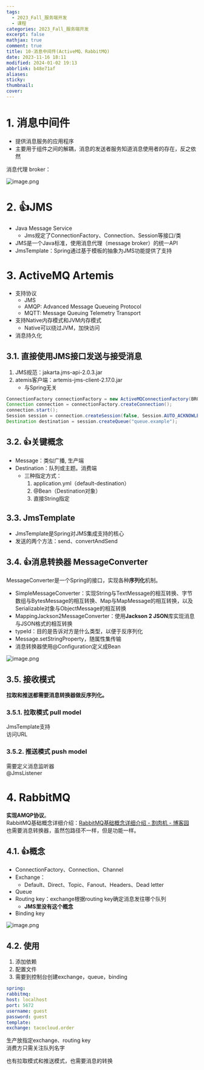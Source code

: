 ```yaml
---
tags:
  - 2023_Fall_服务端开发
  - 课程
categories: 2023_Fall_服务端开发
excerpt: false
mathjax: true
comment: true
title: 10-消息中间件(ActiveMQ、RabbitMQ)
date: 2023-11-16 18:11
modified: 2024-01-02 19:13
abbrlink: b48e71af
aliases: 
sticky: 
thumbnail: 
cover:
---
```


# 1. 消息中间件

- 提供消息服务的应用程序
- 主要用于组件之间的解耦，消息的发送者服务知道消息使用者的存在，反之依然

消息代理 broker：

![image.png](https://chillcharlie-img.oss-cn-hangzhou.aliyuncs.com/image%2F2023%2F11%2F16%2F18-53-01-0b10509f214aed7690a292bddcc3240f-20231116185259-10be9f.png)

# 2. 👍JMS

- Java Message Service
	- Jms规定了ConnectionFactory、Connection、Session等接口/类
- JMS是一个Java标准，使用消息代理（message broker）的统一API
- JmsTemplate：Spring通过基于模板的抽象为JMS功能提供了支持

# 3. ActiveMQ Artemis

- 支持协议
	- JMS
	- AMQP: Advanced Message Queueing Protocol
	- MQTT: Message Queuing Telemetry Transport
- 支持Native内存模式和JVM内存模式
	- Native可以绕过JVM，加快访问
- 消息持久化

## 3.1. 直接使用JMS接口发送与接受消息

1. JMS规范：jakarta.jms-api-2.0.3.jar
2. atemis客户端：artemis-jms-client-2.17.0.jar
	- 与Spring无关

```java
ConnectionFactory connectionFactory = new ActiveMQConnectionFactory(BROKER_URL, USERNAME, PASSWORD);
Connection connection = connectionFactory.createConnection();
connection.start();
Session session = connection.createSession(false, Session.AUTO_ACKNOWLEDGE);
Destination destination = session.createQueue("queue.example");
```

## 3.2. 👍关键概念

- Message：类似广播, 生产端
- Destination：队列或主题。消费端
	- 三种指定方式：
		1. application.yml（default-destination）
		2. @Bean（Destination对象）
		3. 直接String指定

## 3.3. JmsTemplate

- JmsTemplate是Spring对JMS集成支持的核心
- 发送的两个方法：send、convertAndSend

## 3.4. 👍消息转换器 MessageConverter

MessageConverter是一个Spring的接口，实现各种**序列化**机制。

- SimpleMessageConverter：实现String与TextMessage的相互转换、字节数组与BytesMessage的相互转换、Map与MapMessage的相互转换，以及Serializable对象与ObjectMessage的相互转换
- MappingJackson2MessageConverter：使用**Jackson 2 JSON**库实现消息与JSON格式的相互转换
- typeId：目的是告诉对方是什么类型，以便于反序列化
- Message.setStringProperty，随属性集传输
- 消息转换器使用@Configuration定义成Bean

![image.png](https://chillcharlie-img.oss-cn-hangzhou.aliyuncs.com/image%2F2023%2F12%2F31%2F17-02-28-148a7c245eb17542de98c2c91efe9929-20231231170228-794f8b.png)

## 3.5. 接收模式

**拉取和推送都需要消息转换器做反序列化。**

### 3.5.1. 拉取模式 pull model

JmsTemplate支持  
访问URL

### 3.5.2. 推送模式 push model

需要定义消息监听器  
@JmsListener

# 4. RabbitMQ

**实现AMQP协议**。  
RabbitMQ基础概念详细介绍：[RabbitMQ基础概念详细介绍 - 割肉机 - 博客园](https://www.cnblogs.com/williamjie/p/9481774.html)  
也需要消息转换器，虽然包路径不一样，但是功能一样。

## 4.1. 👍概念

- ConnectionFactory、Connection、Channel
- Exchange：
	- Default、Direct、Topic、Fanout、Headers、Dead letter
- Queue
- Routing key：exchange根据routing key确定消息发往哪个队列
	- **JMS里没有这个概念**
- Binding key

![image.png](https://chillcharlie-img.oss-cn-hangzhou.aliyuncs.com/image%2F2023%2F11%2F16%2F20-31-55-d57a847ec3e2d2ed48f59f6b49ec2e0c-20231116203155-0bdbb4.png)

## 4.2. 使用

1. 添加依赖
2. 配置文件
3. 需要到控制台创建exchange，queue，binding

```yaml
spring:
rabbitmq:
host: localhost
port: 5672
username: guest
password: guest
template:
exchange: tacocloud.order
```

生产放指定exchange、routing key  
消费方只需关注队列名字

也有拉取模式和推送模式，也需要消息的转换
